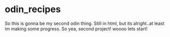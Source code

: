 # odin_recipes

So this is gonna be my second odin thing. Still in html, but its alright..at least im making some progress.
So yea, second project! woooo lets start!
